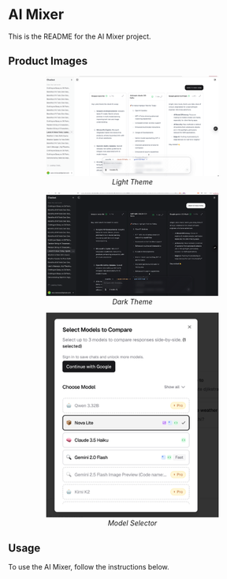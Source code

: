 # AI Mixer

This is the README for the AI Mixer project.

## Product Images

<p align="center">
  <img src="https://github.com/lokeshinumpudi/ai-mixer/blob/main/ai-mixer-light.png" alt="AI Mixer Light Theme" width="350"/>
  <br/>
  <em>Light Theme</em>
</p>
<p align="center">
  <img src="https://github.com/lokeshinumpudi/ai-mixer/blob/main/ai-mixer-dark.png" alt="AI Mixer Dark Theme" width="350"/>
  <br/>
  <em>Dark Theme</em>
</p>
<p align="center">
  <img src="https://github.com/lokeshinumpudi/ai-mixer/blob/main/model-selector.png" alt="Model Selector" width="350"/>
  <br/>
  <em>Model Selector</em>
</p>

## Usage

To use the AI Mixer, follow the instructions below.